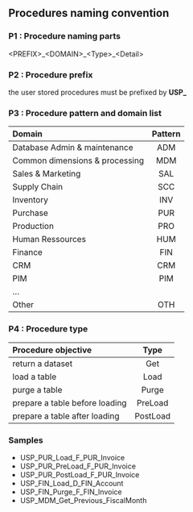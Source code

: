 ## Procedures naming convention

### P1 : Procedure naming parts
\<PREFIX\>\_\<DOMAIN\>\_\<Type\>\_\<Detail\>

### P2 : Procedure prefix
the user stored procedures must be prefixed by **USP\_**

### P3 : Procedure pattern and domain list
|	Domain	|	Pattern	|
|	:---	|	:---:	|
|	Database Admin & maintenance	|	ADM	|
|	Common dimensions & processing	|	MDM	|
|	Sales & Marketing	|	SAL	|
|	Supply Chain	|	SCC	|
|	Inventory	|	INV	|
|	Purchase	|	PUR	|
|	Production	|	PRO	|
|	Human Ressources	|	HUM	|
|	Finance	|	FIN	|
|	CRM	|	CRM	|
|	PIM	|	PIM	|
|	…	|		|
|	Other	|	OTH	|

### P4 : Procedure type

Procedure objective | Type |
:---|:---:|
return a dataset |  Get |
load a table | Load |
purge a table | Purge |
prepare a table before loading |PreLoad|
prepare a table after loading | PostLoad|

### Samples

- USP_PUR_Load_F_PUR_Invoice
- USP_PUR_PreLoad_F_PUR_Invoice
- USP_PUR_PostLoad_F_PUR_Invoice
- USP_FIN_Load_D_FIN_Account
- USP_FIN_Purge_F_FIN_Invoice
- USP_MDM_Get_Previous_FiscalMonth

